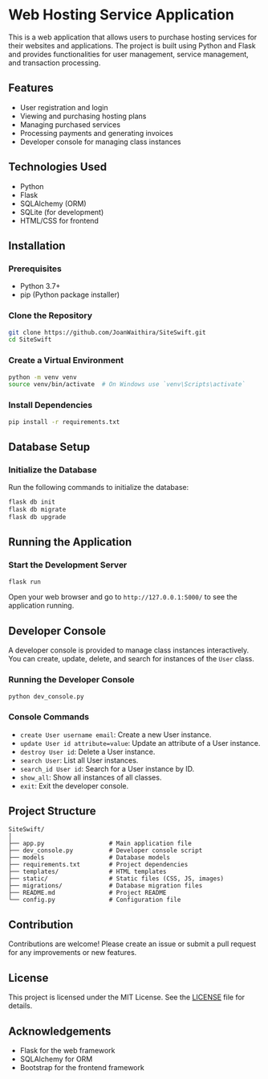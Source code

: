 # Web Hosting Service Application

This is a web application that allows users to purchase hosting services for their websites and applications. The project is built using Python and Flask and provides functionalities for user management, service management, and transaction processing.

## Features

- User registration and login
- Viewing and purchasing hosting plans
- Managing purchased services
- Processing payments and generating invoices
- Developer console for managing class instances

## Technologies Used

- Python
- Flask
- SQLAlchemy (ORM)
- SQLite (for development)
- HTML/CSS for frontend

## Installation

### Prerequisites

- Python 3.7+
- pip (Python package installer)

### Clone the Repository

```bash
git clone https://github.com/JoanWaithira/SiteSwift.git
cd SiteSwift
```

### Create a Virtual Environment

```bash
python -m venv venv
source venv/bin/activate  # On Windows use `venv\Scripts\activate`
```

### Install Dependencies

```bash
pip install -r requirements.txt
```

## Database Setup

### Initialize the Database

Run the following commands to initialize the database:

```bash
flask db init
flask db migrate
flask db upgrade
```

## Running the Application

### Start the Development Server

```bash
flask run
```

Open your web browser and go to `http://127.0.0.1:5000/` to see the application running.

## Developer Console

A developer console is provided to manage class instances interactively. You can create, update, delete, and search for instances of the `User` class.

### Running the Developer Console

```bash
python dev_console.py
```

### Console Commands

- `create User username email`: Create a new User instance.
- `update User id attribute=value`: Update an attribute of a User instance.
- `destroy User id`: Delete a User instance.
- `search User`: List all User instances.
- `search_id User id`: Search for a User instance by ID.
- `show_all`: Show all instances of all classes.
- `exit`: Exit the developer console.

## Project Structure

```
SiteSwift/
│
├── app.py                  # Main application file
├── dev_console.py          # Developer console script
├── models                  # Database models
├── requirements.txt        # Project dependencies
├── templates/              # HTML templates
├── static/                 # Static files (CSS, JS, images)
├── migrations/             # Database migration files
├── README.md               # Project README
└── config.py               # Configuration file
```

## Contribution

Contributions are welcome! Please create an issue or submit a pull request for any improvements or new features.

## License

This project is licensed under the MIT License. See the [LICENSE](LICENSE) file for details.

## Acknowledgements

- Flask for the web framework
- SQLAlchemy for ORM
- Bootstrap for the frontend framework
```
